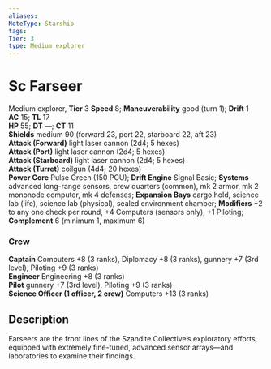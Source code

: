 ```yaml
---
aliases: 
NoteType: Starship
tags: 
Tier: 3
type: Medium explorer
---
```


# Sc Farseer

Medium explorer, **Tier** 3 
**Speed** 8; **Maneuverability** good (turn 1); **Drift** 1  
**AC** 15; **TL** 17  
**HP** 55; **DT** —; **CT** 11  
**Shields** medium 90 (forward 23, port 22, starboard 22, aft 23)  
**Attack (Forward)** light laser cannon (2d4; 5 hexes)  
**Attack (Port)** light laser cannon (2d4; 5 hexes)  
**Attack (Starboard)** light laser cannon (2d4; 5 hexes)  
**Attack (Turret)** coilgun (4d4; 20 hexes)  
**Power Core** Pulse Green (150 PCU); **Drift Engine** Signal Basic; **Systems** advanced long-range sensors, crew quarters (common), mk 2 armor, mk 2 mononode computer, mk 4 defenses; **Expansion Bays** cargo hold, science lab (life), science lab (physical), sealed environment chamber; **Modifiers** +2 to any one check per round, +4 Computers (sensors only), +1 Piloting; **Complement** 6 (minimum 1, maximum 6)

### Crew

**Captain** Computers +8 (3 ranks), Diplomacy +8 (3 ranks), gunnery +7 (3rd level), Piloting +9 (3 ranks)  
**Engineer** Engineering +8 (3 ranks)  
**Pilot** gunnery +7 (3rd level), Piloting +9 (3 ranks)  
**Science Officer (1 officer, 2 crew)** Computers +13 (3 ranks)

## Description

Farseers are the front lines of the Szandite Collective’s exploratory efforts, equipped with extremely fine-tuned, advanced sensor arrays—and laboratories to examine their findings.